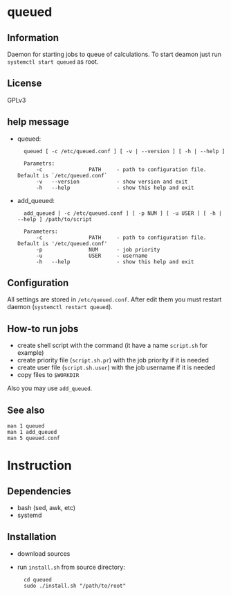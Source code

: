 queued
======

Information
-----------
Daemon for starting jobs to queue of calculations. To start deamon just run `systemctl start queued` as root.

License
-------
GPLv3

help message
------------
* queued:

        queued [ -c /etc/queued.conf ] [ -v | --version ] [ -h | --help ]

        Parametrs:
            -c               PATH     - path to configuration file. Default is `/etc/queued.conf`
            -v   --version            - show version and exit
            -h   --help               - show this help and exit

* add_queued:

        add_queued [ -c /etc/queued.conf ] [ -p NUM ] [ -u USER ] [ -h | --help ] /path/to/script

        Parameters:
            -c               PATH     - path to configuration file. Default is '/etc/queued.conf'
            -p               NUM      - job priority
            -u               USER     - username
            -h   --help               - show this help and exit

Configuration
-------------
All settings are stored in `/etc/queued.conf`. After edit them you must restart daemon (`systemctl restart queued`).

How-to run jobs
---------------
* create shell script with the command (it have a name `script.sh` for example)
* create priority file (`script.sh.pr`) with the job priority if it is needed
* create user file (`script.sh.user`) with the job username if it is needed
* copy files to `$WORKDIR`

Also you may use `add_queued`.

See also
--------
    man 1 queued
    man 1 add_queued
    man 5 queued.conf

Instruction
===========

Dependencies
------------
* bash (sed, awk, etc)
* systemd

Installation
------------
* download sources
* run `install.sh` from source directory:

        cd queued
        sudo ./install.sh "/path/to/root"
